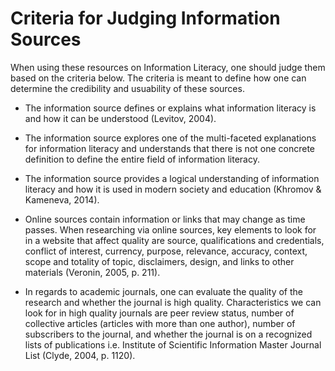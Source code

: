 # Criteria for Judging Information Sources #

When using these resources on Information Literacy, one should judge them based on the criteria below. The criteria is meant to define how one can determine the credibility and usuability of these sources.  

* The information source defines or explains what information literacy is and how it can be understood (Levitov, 2004).

* The information source explores one of the multi-faceted explanations for information literacy and understands that there is not one concrete definition to define the entire field of information literacy. 

* The information source provides a logical understanding of information literacy and how it is used in modern society and education (Khromov & Kameneva, 2014).

* Online sources contain information or links that may change as time passes. When researching via online sources, key elements to look for in a website that affect quality are source, qualifications and credentials, conflict of interest, currency, purpose, relevance, accuracy, context, scope and totality of topic, disclaimers, design, and links to other materials (Veronin, 2005, p. 211).

* In regards to academic journals, one can evaluate the quality of the research and whether the journal is high quality. Characteristics we can look for in high quality journals are peer review status, number of collective articles (articles with more than one author), number of subscribers to the journal, and whether the journal is on a recognized lists of publications i.e. Institute of Scientific Information Master Journal List (Clyde, 2004, p. 1120).
